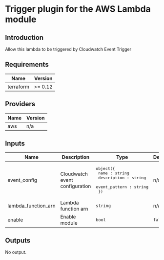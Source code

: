 # Trigger plugin for the AWS Lambda module

## Introduction  
Allow this lambda to be triggered by Cloudwatch Event Trigger

## Requirements

| Name | Version |
|------|---------|
| terraform | >= 0.12 |

## Providers

| Name | Version |
|------|---------|
| aws | n/a |

## Inputs

| Name | Description | Type | Default | Required |
|------|-------------|------|---------|:--------:|
| event\_config | Cloudwatch event configuration | <pre>object({<br>    name : string<br>    description : string<br>    event_pattern : string<br>  })</pre> | n/a | yes |
| lambda\_function\_arn | Lambda function arn | `string` | n/a | yes |
| enable | Enable module | `bool` | `false` | no |

## Outputs

No output.

